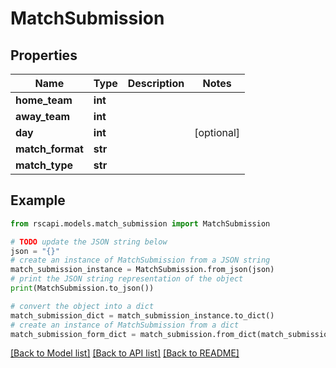 # MatchSubmission


## Properties

Name | Type | Description | Notes
------------ | ------------- | ------------- | -------------
**home_team** | **int** |  | 
**away_team** | **int** |  | 
**day** | **int** |  | [optional] 
**match_format** | **str** |  | 
**match_type** | **str** |  | 

## Example

```python
from rscapi.models.match_submission import MatchSubmission

# TODO update the JSON string below
json = "{}"
# create an instance of MatchSubmission from a JSON string
match_submission_instance = MatchSubmission.from_json(json)
# print the JSON string representation of the object
print(MatchSubmission.to_json())

# convert the object into a dict
match_submission_dict = match_submission_instance.to_dict()
# create an instance of MatchSubmission from a dict
match_submission_form_dict = match_submission.from_dict(match_submission_dict)
```
[[Back to Model list]](../README.md#documentation-for-models) [[Back to API list]](../README.md#documentation-for-api-endpoints) [[Back to README]](../README.md)


